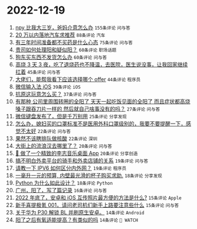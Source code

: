 # 2022-12-19

1. [npy 比我大三岁，爸妈介意怎么办](https://www.v2ex.com/t/903412) `155条评论` `问与答`
1. [20 万以内落地汽车求推荐](https://www.v2ex.com/t/903417) `88条评论` `汽车`
1. [有三年时间准备都不买药是什么心态](https://www.v2ex.com/t/903408) `75条评论` `问与答`
1. [贵司如何处理阳和疑似阳？](https://www.v2ex.com/t/903460) `60条评论` `职场话题`
1. [狗东买东西不发货怎么办](https://www.v2ex.com/t/903402) `60条评论` `问与答`
1. [高烧 3 天 3 夜，吃了退烧药也不降温，去医院，医生说没事，让我回家继续扛着](https://www.v2ex.com/t/903425) `45条评论` `问与答`
1. [大佬们，能帮我看下应该选择哪个 offer](https://www.v2ex.com/t/903473) `44条评论` `程序员`
1. [微信输入法 iOS](https://www.v2ex.com/t/903443) `39条评论` `iOS`
1. [抗原这玩意怎么买？](https://www.v2ex.com/t/903398) `37条评论` `问与答`
1. [有那种 公司里周围转圈的全阳了 天天一起吃饭见面的全阳了 而且症状都高烧 嗓子跟吞刀片一样的 然后就自己啥事没有的吗？](https://www.v2ex.com/t/903474) `27条评论` `问与答`
1. [微信键盘发布了，但是千万别用](https://www.v2ex.com/t/903442) `25条评论` `分享发现`
1. [怎么办，媳妇买的口罩标准不是医用外科口罩级别的，我要不要提醒一下，感觉不太好](https://www.v2ex.com/t/903503) `22条评论` `问与答`
1. [果然不该瞎排队做核酸](https://www.v2ex.com/t/903436) `22条评论` `深圳`
1. [大街上的流浪汉去哪里了？](https://www.v2ex.com/t/903435) `20条评论` `问与答`
1. [🤖 做了一个精致的李志音乐桌面 App](https://www.v2ex.com/t/903400) `20条评论` `分享创造`
1. [搞不明白外卖平台的骑手和外卖店铺的关系](https://www.v2ex.com/t/903461) `19条评论` `问与答`
1. [请教一下 IPV6 如何区分内外网？](https://www.v2ex.com/t/903406) `19条评论` `程序员`
1. [一毫升一元的预算, 内壁最光滑的杯子购买求助.](https://www.v2ex.com/t/903418) `18条评论` `分享发现`
1. [Python 为什么如此设计？](https://www.v2ex.com/t/903396) `18条评论` `Python`
1. [广州，阳了，写了篇记录](https://www.v2ex.com/t/903432) `16条评论` `问与答`
1. [2022 年底了，安卓和 iOS 互传照片最方便的方法是什么?](https://www.v2ex.com/t/903479) `15条评论` `Apple`
1. [新手喜提极氪 001，请问老司机们新手上路要注意些什么](https://www.v2ex.com/t/903426) `15条评论` `问与答`
1. [关于华为 P30 解锁 BL 并刷原生安卓。](https://www.v2ex.com/t/903486) `14条评论` `Android`
1. [阳了之后有氧适能提高？有类似的吗](https://www.v2ex.com/t/903434) `14条评论` ` WATCH`
